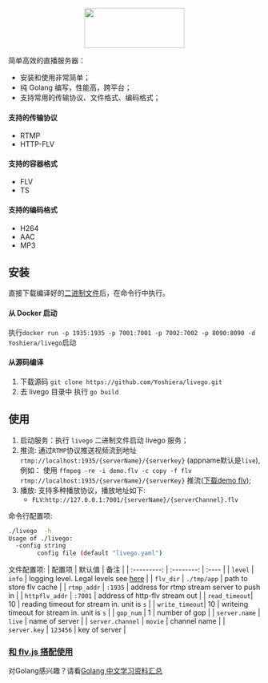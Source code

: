 <p align='center'>
    <img src='./logo.png' width='200px' height='80px'/>
</p>

简单高效的直播服务器：
- 安装和使用非常简单；
- 纯 Golang 编写，性能高，跨平台；
- 支持常用的传输协议、文件格式、编码格式；

#### 支持的传输协议
- RTMP
- HTTP-FLV

#### 支持的容器格式
- FLV
- TS

#### 支持的编码格式
- H264
- AAC
- MP3

## 安装
直接下载编译好的[二进制文件](https://github.com/Yoshiera/livego/releases)后，在命令行中执行。

#### 从 Docker 启动
执行`docker run -p 1935:1935 -p 7001:7001 -p 7002:7002 -p 8090:8090 -d Yoshiera/livego`启动

#### 从源码编译
1. 下载源码 `git clone https://github.com/Yoshiera/livego.git`
2. 去 livego 目录中 执行 `go build`

## 使用
1. 启动服务：执行 `livego` 二进制文件启动 livego 服务；
3. 推流: 通过`RTMP`协议推送视频流到地址 `rtmp://localhost:1935/{serverName}/{serverkey}` (appname默认是`live`), 例如： 使用 `ffmpeg -re -i demo.flv -c copy -f flv rtmp://localhost:1935/{serverName}/{serverKey}` 推流([下载demo flv](https://s3plus.meituan.net/v1/mss_7e425c4d9dcb4bb4918bbfa2779e6de1/mpack/default/demo.flv));
4. 播放: 支持多种播放协议，播放地址如下:
    - `FLV`:`http://127.0.0.1:7001/{serverName}/{serverChannel}.flv`

命令行配置项: 
```bash
./livego  -h
Usage of ./livego:
  -config string
        config file (default "livego.yaml")
```

文件配置项:
| 配置项 | 默认值 | 备注 |
| :---------: | :--------: | :---- |
| `level` | `info` | logging level. Legal levels see [here](https://github.com/sirupsen/logrus) |
| `flv_dir` | `./tmp/app` | path to store flv cache |
| `rtmp_addr` | `:1935` | address for rtmp stream server to push in |
| `httpflv_addr` | `:7001` | address of http-flv stream out |
| `read_timeout`| 10 | reading timeout for stream in. unit is `s` |
| `write_timeout`| 10 | writeing timeout for stream in. unit is `s` |
| `gop_num` | 1 | number of gop |
| `server.name` | `live` | name of server |
| `server.channel` | `movie` | channel name |
| `server.key` | `123456` | key of server |

### [和 flv.js 搭配使用](https://github.com/Yoshiera/blog/issues/3)

对Golang感兴趣？请看[Golang 中文学习资料汇总](http://go.wuhaolin.cn/)

